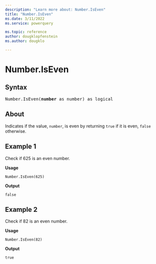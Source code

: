 ```yaml
---
description: "Learn more about: Number.IsEven"
title: "Number.IsEven"
ms.date: 3/11/2022
ms.service: powerquery

ms.topic: reference
author: dougklopfenstein
ms.author: dougklo

---
```

# Number.IsEven

## Syntax

<pre>
Number.IsEven(<b>number</b> as number) as logical
</pre>
  
## About

Indicates if the value, `number`, is even by returning `true` if it is even, `false` otherwise.

## Example 1

Check if 625 is an even number.

**Usage**

```powerquery-m
Number.IsEven(625)
```

**Output**

`false`

## Example 2

Check if 82 is an even number.

**Usage**

```powerquery-m
Number.IsEven(82)
```

**Output**

`true`
